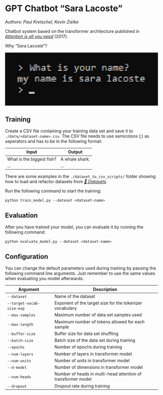 # GPT Chatbot “Sara Lacoste”

_Authors: Paul Kretschel, Kevin Zielke_

Chatbot system based on the transformer architecture published in [_Attention is all you need_](https://arxiv.org/abs/1706.03762) (2017).

Why “Sara Lacoste”?

![Birth of Sara Lacoste](https://github.com/ZDDduesseldorf/chatting-chatbots/blob/optimus_fine/chatbots/transformer_chatbot/docs/birth-of-sara-lacoste.png)

## Training

Create a CSV file containing your training data set and save it to `./data/<dataset-name>.csv`. The CSV file needs to use semicolons (;) as seperators and has to be in the following format:

| Input | Output |
| - | - |
| What is the biggest fish? | A whale shark. |
| ... | ... |

There are some examples in the `./dataset_to_csv_scripts/` folder showing how to load and refactor datasets from [_🤗 Datasets_](https://huggingface.co/docs/datasets/index).

Run the following command to start the training:

```
python train_model.py --dataset <dataset-name>
```

## Evaluation

After you have trained your model, you can evaluate it by running the following command:

```
python evaluate_model.py --dataset <dataset-name>
```

## Configuration

You can change the default parameters used during training by passing the following command line arguments. Just remember to use the same values when evaluating you model afterwards.

| Argument | Description |
| - | - |
| `--dataset` | Name of the dataset |
| `--target-vocab-size-exp` | Exponent of the target size for the tokenizer vocabulary |
| `--max-samples` | Maximum number of data set samples used |
| `--max-length` | Maximum number of tokens allowed for each sample |
| `--buffer-size` | Buffer size for data set shuffling |
| `--batch-size` | Batch size of the data set during training |
| `--epochs` | Number of epochs during training |
| `--num-layers` | Number of layers in transformer model |
| `--num-units` | Number of units in transformer model |
| `--d-model` | Number of dimensions in transformer model |
| `--num-heads` | Number of heads in multi-head attention of transformer model |
| `--dropout` | Dropout rate during training |


